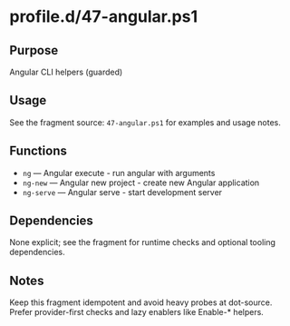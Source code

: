 profile.d/47-angular.ps1
========================

Purpose
-------
Angular CLI helpers (guarded)

Usage
-----
See the fragment source: `47-angular.ps1` for examples and usage notes.

Functions
---------
- `ng` — Angular execute - run angular with arguments
- `ng-new` — Angular new project - create new Angular application
- `ng-serve` — Angular serve - start development server

Dependencies
------------
None explicit; see the fragment for runtime checks and optional tooling dependencies.

Notes
-----
Keep this fragment idempotent and avoid heavy probes at dot-source. Prefer provider-first checks and lazy enablers like Enable-* helpers.

